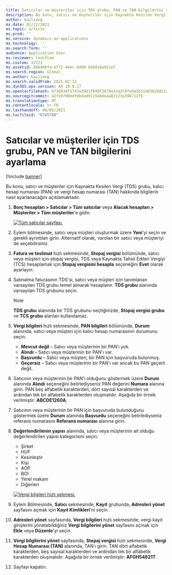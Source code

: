 ```yaml
---
title: Satıcılar ve müşteriler için TDS grubu, PAN ve TAN bilgilerini ayarlama
description: Bu konu, satıcı ve müşteriler için Kaynakta Kesilen Vergi (TDS) grubu, kalıcı hesap numarası (PAN) ve vergi hesap numarası (TAN) hakkında bilgilerin nasıl ayarlanacağını açıklamaktadır.
author: kailiang
ms.date: 02/12/2021
ms.topic: article
ms.prod: ''
ms.service: dynamics-ax-applications
ms.technology: ''
ms.search.form: ''
audience: Application User
ms.reviewer: roschlom
ms.custom: 15721
ms.assetid: b4b406fa-b772-44ec-8dd8-8eb818a921ef
ms.search.region: Global
ms.author: kailiang
ms.search.validFrom: 2021-02-12
ms.dyn365.ops.version: AX 10.0.17
ms.openlocfilehash: b736838f1743a39d1f899f2679a31a2c0fe9a2b31e03b29d22af821314f329c9
ms.sourcegitcommit: 42fe9790ddf0bdad911544deaa82123a396712fb
ms.translationtype: HT
ms.contentlocale: tr-TR
ms.lasthandoff: 08/05/2021
ms.locfileid: "6745760"
---
```

# <a name="tds-group-pan-and-tan-information-setup-for-vendors-and-customers"></a>Satıcılar ve müşteriler için TDS grubu, PAN ve TAN bilgilerini ayarlama

[!include [banner](../includes/banner.md)]

Bu konu, satıcı ve müşteriler için Kaynakta Kesilen Vergi (TDS) grubu, kalıcı hesap numarası (PAN) ve vergi hesap numarası (TAN) hakkında bilgilerin nasıl ayarlanacağını açıklamaktadır.

1. **Borç hesapları \> Satıcılar \> Tüm satıcılar** veya **Alacak hesapları \> Müşteriler \> Tüm müşteriler**'e gidin.

    [![Tüm satıcılar sayfası.](./media/apac-ind-TDS-55.png)](./media/apac-ind-TDS-55.png)

2. Eylem bölmesinde, satıcı veya müşteri oluşturmak üzere **Yeni**'yi seçin ve gerekli ayrıntıları girin. Alternatif olarak, varolan bir satıcı veya müşteriyi de seçebilirsiniz.
3. **Fatura ve teslimat** hızlı sekmesinde, **Stopaj vergisi** bölümünde, satıcı veya müşteri için stopaj vergisi, TDS veya Kaynakta Tahsil Edilen Vergiyi (TCS) hesaplamak için **Stopaj vergisini hesapla** seçeneğini **Evet** olarak ayarlayın.
4. Satınalma faturasının TDS'si, satıcı veya müşteri için tanımlanan varsayılan TDS grubu temel alınarak hesaplanır. **TDS grubu** alanında varsayılan TDS grubunu seçin.

    > [!NOTE]
    > **TDS grubu** alanında bir TDS grubunu seçtiğinizde, **Stopaj vergisi grubu** ve **TCS grubu** alanları kullanılamaz.

5. **Vergi bilgileri** hızlı sekmesinde, **PAN bilgileri** bölümünde, **Durum** alanında, satıcı veya müşteri için kalıcı hesap numarasının durumunu seçin:

    - **Mevcut değil** – Satıcı veya müşterinin bir PAN'ı yok.
    - **Alındı** – Satıcı veya müşterinin bir PAN'ı var.
    - **Başvurdu** – Satıcı veya müşteri, bir PAN için başvuruda bulunmuş.
    - **Geçersiz** – Satıcı veya müşterinin bir PAN'ı var ancak bu PAN geçerli değil.

6. Satıcının veya müşterinin bir PAN'ı olduğunu göstermek üzere **Durum** alanında **Alındı** seçeneğini belirlediyseniz PAN değerini **Numara** alanına girin. PAN beş alfabetik karakterden, dört sayısal karakterden ve ardından tek bir alfabetik karakterden oluşmalıdır. Aşağıda bir örnek verilmiştir: **ABCDE1260A**.
7. Satıcının veya müşterinin bir PAN için başvuruda bulunduğunu göstermek üzere **Durum** alanında **Başvurdu** seçeneğini belirlediyseniz referans numarasını **Referans numarası** alanına girin.
8. **Değerlendirilenin yapısı** alanında, satıcı veya müşterinin ait olduğu değerlendirilen yapısı kategorisini seçin:

    - Şirket
    - HUF
    - Kesinleştir
    - Kişi
    - AOP
    - BOI
    - Yerel makam
    - Diğerleri

    [![Vergi bilgileri hızlı sekmesi.](./media/apac-ind-TDS-56.png)](./media/apac-ind-TDS-56.png)

9. Eylem Bölmesinde, **Satıcı** sekmesinde, **Kayıt** grubunda, **Adresleri yönet** sayfasını açmak için **Kayıt Kimlikleri**'ni seçin.
10. **Adresleri yönet** sayfasında, **Vergi bilgileri** hızlı sekmesinde, vergi kayıt girişlerini yönetebildiğiniz **Vergi bilgilerini yönet** sayfasını açmak için **Ekle** veya **Düzenle**'yi seçin.
11. **Vergi bilgilerini yönet** sayfasında, **Stopaj vergisi** hızlı sekmesinde, **Vergi Hesap Numarası (TAN)** alanında, TAN'ı girin. TAN dört alfabetik karakterden, beş sayısal karakterden ve ardından tek bir alfabetik karakterden oluşmalıdır. Aşağıda bir örnek verilmiştir: **AFGH54821T**.
12. Sayfayı kapatın.
